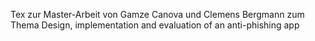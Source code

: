 Tex zur Master-Arbeit
von 
Gamze Canova und Clemens Bergmann
zum Thema
Design, implementation and evaluation of an anti-phishing app
